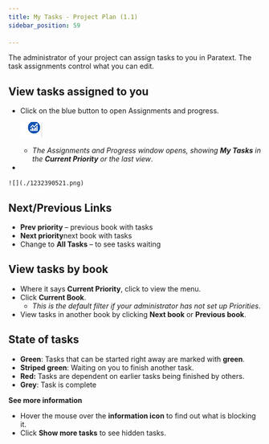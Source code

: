 ```yaml
---
title: My Tasks - Project Plan (1.1)
sidebar_position: 59

---
```






The administrator of your project can assign tasks to you in Paratext. The task assignments control what you can edit.


## View tasks assigned to you

- Click on the blue button to open Assignments and progress.

	![](./928198510.png)

	- _The Assignments and Progress window opens, showing_ _**My Tasks**_ _in the_ _**Current Priority**_ _or the last view_.
- 

	![](./1232390521.png)


## Next/Previous Links

- **Prev priority** – previous book with tasks
- **Next priority**next book with tasks
- Change to **All Tasks** – to see tasks waiting

## View tasks by book

- Where it says **Current Priority**, click to view the menu.
- Click **Current Book**.
	- _This is the default filter if your administrator has not set up Priorities_.
- View tasks in another book by clicking **Next book** or **Previous book**.

## State of tasks

- **Green**: Tasks that can be started right away are marked with **green**.
- **Striped green**: Waiting on you to finish another task.
- **Red:** Tasks are dependent on earlier tasks being finished by others.
- **Grey**: Task is complete

**See more information**

- Hover the mouse over the **information icon** to find out what is blocking it.
- Click **Show more tasks** to see hidden tasks.
